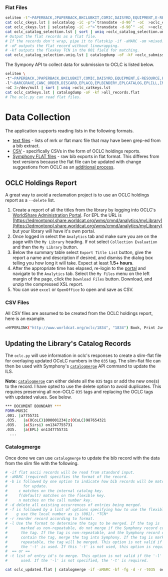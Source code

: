 ### Flat Files
```bash
selitem -t"~PAPERBACK,JPAPERBACK,BKCLUBKIT,COMIC,DAISYRD,EQUIPMENT,E-RESOURCE,FLICKSTOGO,FLICKTUNE,JFLICKTUNE,JTUNESTOGO,PAMPHLET,RFIDSCANNR,TUNESTOGO,JFLICKTOGO,PROGRAMKIT,LAPTOP,BESTSELLER,JBESTSELLR" -l"~BARCGRAVE,CANC_ORDER,DISCARD,EPLACQ,EPLBINDERY,EPLCATALOG,EPLILL,INCOMPLETE,LONGOVRDUE,LOST,LOST-ASSUM,LOST-CLAIM,LOST-PAID,MISSING,NON-ORDER,BINDERY,CATALOGING,COMICBOOK,INTERNET,PAMPHLET,DAMAGE,UNKNOWN,REF-ORDER,BESTSELLER,JBESTSELLR,STOLEN" -oC 2>/dev/null | sort | uniq >oclc_ckeys.lst 
cat oclc_ckeys.lst | selcatalog -iC -p">`transdate -d-90`" -oC  >oclc_catalog_selection.lst
cat oclc_ckeys.lst | selcatalog -iC -r">`transdate -d-90`" -oC  >>oclc_catalog_selection.lst 
cat oclc_catalog_selection.lst | sort | uniq >oclc_catalog_selection.uniq.lst
# Output the flat records as a flat file.
# If the records don't wrap, pipe it to flatskip -if -aMARC -om >mixed.flat
# -oF outputs the flat record without linewrapping. 
# -kf outputs the flexkey TCN in the 001 field for matching. 
cat oclc_catalog_selection.uniq.lst | catalogdump -oF -kf >oclc_submission.flat
```

The Sympony API to collect data for submission to OCLC is listed below.
```bash
selitem \ 
-t"~PAPERBACK,JPAPERBACK,BKCLUBKIT,COMIC,DAISYRD,EQUIPMENT,E-RESOURCE,FLICKSTOGO,FLICKTUNE,JFLICKTUNE,JTUNESTOGO,PAMPHLET,RFIDSCANNR,TUNESTOGO,JFLICKTOGO,PROGRAMKIT,LAPTOP,BESTSELLER,JBESTSELLR" \ 
-l"~BARCGRAVE,CANC_ORDER,DISCARD,EPLACQ,EPLBINDERY,EPLCATALOG,EPLILL,INCOMPLETE,LONGOVRDUE,LOST,LOST-ASSUM,LOST-CLAIM,LOST-PAID,MISSING,NON-ORDER,BINDERY,CATALOGING,COMICBOOK,INTERNET,PAMPHLET,DAMAGE,UNKNOWN,REF-ORDER,BESTSELLER,JBESTSELLR,STOLEN" \ 
-oC 2>/dev/null | sort | uniq >oclc_catkeys.lst 
cat oclc_catkeys.lst | catalogdump -oF -kf >all_records.flat
# The oclc.py can read flat files.
```

# Data Collection
The application supports reading lists in the following formats.
* [text files](#text-files) - lists of mrk or flat marc file that may have been grep-ed from a bib extract.
* [CSV](#csv-files) - specifically CSVs in the form of OCLC holdings reports.
* [Symphony FLAT files](#flat-files) - raw bib exports in flat format. This differes from text versions because the flat file can be updated with change suggestions from OCLC as an [additional process](#merging-lists-of-oclc-numbers).


## OCLC Holdings Report
A great way to avoid a reclamation project is to use an OCLC holdings report as a `--delete` list.

1) Create a report of all the titles from the library by logging into OCLC's [WorldShare Administration Portal](https://edmontonpl.share.worldcat.org/wms/cmnd/analytics/myLibrary). For EPL the URL is [https://edmontonpl.share.worldcat.org/wms/cmnd/analytics/myLibrary](https://edmontonpl.share.worldcat.org/wms/cmnd/analytics/myLibrary) but your library will have it's own portal.
2) Once logged in select the `Analytics` tab and make sure you are on the page with the `My Library` heading. If not select `Collection Evaluation` and then the `My Library` button.
3) Below the summary table select `Export Title List` button, give the report a name and description if desired, and dismiss the dialog box telling you how long it will take. Expect at least **1.5+ hours**.
4) After the appropriate time has elapsed, re-login to the [portal](https://edmontonpl.share.worldcat.org/wms/cmnd/analytics/myLibrary) and navigate to the `Analytics` tab. Select the `My Files` menu on the left margin of the page, click the `Download Files` button. Download, and unzip the compressed XSL report.
5) You can use `excel` or `OpenOffice` to open and save as CSV.

### CSV Files
All CSV files are assumed to be created from the OCLC holdings report, here is an example.
```bash
=HYPERLINK("http://www.worldcat.org/oclc/1834", "1834")	Book, Print	Juvenile ...
```

## Updating the Library's Catalog Records
The `oclc.py` will use information in oclc's responses to create a slim-flat file for overlaying updated OCoLC numbers in the `035` tag. The slim-flat file can then be used with Symphony's [`catalogmerge`](#catalogmerge) API command to update the ILS.

**Note:** [`catalogmerge`](#catalogmerge) can either delete all the `035` tags or add the new one(s) to the record. I have opted to use the delete option to avoid duplicates. This requires preserving all non-OCLC `035` tags and replacing the OCLC tags with updated values. See below.

```bash
*** DOCUMENT BOUNDARY ***
FORM=MUSIC                      
.001. |a7755731     
.035.   |a(OCoLC)1000001234|z(OCoLC)987654321
.035.   |a(Sirsi) on1347755731
.035.   |a(EPL) on1347755731
  ...
```

### Catalogmerge
Once done we can use `catalogmerge` to update the bib record with the data from the slim file with the following.

```bash
# -if flat ascii records will be read from standard input.
# -aMARC (required) specifies the format of the record.
# -b is followed by one option to indicate how bib records will be matched
#       for update.
#     c matches on the internal catalog key.
#     f(default) matches on the flexible key.
#     n matches on the call number key.
# -d delete all existing occurrences of entries being merged.
# -f is followed by a list of options specifying how to use the flexible key.
#    g use the local number as is (001). *TCN*
# -r reorder record according to format.
# -l Use the format to determine the tags to be merged. If the tag is
#      marked as non-repeatable, do not merge if the Symphony record contains
#      the tag. If the tag is non-repeatable, and the Symphony record does not
#      contain the tag, merge the tag into Symphony. If the tag is marked as
#      repeatable, the tag will be merged. This option is not valid if
#      the '-t' is used. If this '-t' is not used, this option is required.
#  == or ==
# -t list of entry id's to merge. This option is not valid if the '-l' is
#      used. If the '-l' is not specified, the '-t' is required.

cat oclc_updated.flat | catalogmerge -if -aMARC -bf -fg -d -r -t035  oclc_update_20230726.err >oclc_update_20230726.lst
```